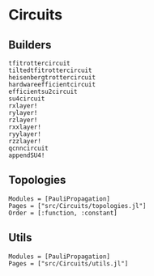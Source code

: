 # Circuits

## Builders

```@docs
tfitrottercircuit
tiltedtfitrottercircuit
heisenbergtrottercircuit
hardwareefficientcircuit
efficientsu2circuit
su4circuit
rxlayer!
rylayer!
rzlayer!
rxxlayer!
ryylayer!
rzzlayer!
qcnncircuit
appendSU4!
```


## Topologies

```@autodocs
Modules = [PauliPropagation]
Pages = ["src/Circuits/topologies.jl"]
Order = [:function, :constant]
```

## Utils

```@autodocs
Modules = [PauliPropagation]
Pages = ["src/Circuits/utils.jl"]
```
